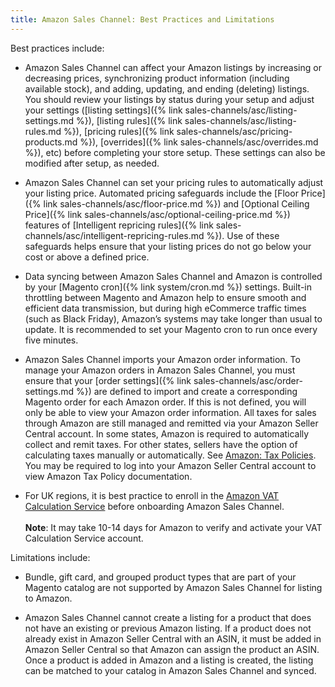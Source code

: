 ```yaml
---
title: Amazon Sales Channel: Best Practices and Limitations
---
```


Best practices include:

- Amazon Sales Channel can affect your Amazon listings by increasing or decreasing prices, synchronizing product information (including available stock), and adding, updating, and ending (deleting) listings. You should review your listings by status during your setup and adjust your settings ([listing settings]({% link sales-channels/asc/listing-settings.md %}), [listing rules]({% link sales-channels/asc/listing-rules.md %}), [pricing rules]({% link sales-channels/asc/pricing-products.md %}), [overrides]({% link sales-channels/asc/overrides.md %}), etc) before completing your store setup. These settings can also be modified after setup, as needed.

- Amazon Sales Channel can set your pricing rules to automatically adjust your listing price. Automated pricing safeguards include the [Floor Price]({% link sales-channels/asc/floor-price.md %}) and [Optional Ceiling Price]({% link sales-channels/asc/optional-ceiling-price.md %}) features of [Intelligent repricing rules]({% link sales-channels/asc/intelligent-repricing-rules.md %}). Use of these safeguards helps ensure that your listing prices do not go below your cost or above a defined price.

- Data syncing between Amazon Sales Channel and Amazon is controlled by your [Magento cron]({% link system/cron.md %}) settings. Built-in throttling between Magento and Amazon help to ensure smooth and efficient data transmission, but during high eCommerce traffic times (such as Black Friday), Amazon’s systems may take longer than usual to update. It is recommended to set your Magento cron to run once every five minutes.

- Amazon Sales Channel imports your Amazon order information. To manage your Amazon orders in Amazon Sales Channel, you must ensure that your [order settings]({% link sales-channels/asc/order-settings.md %}) are defined to import and create a corresponding Magento order for each Amazon order. If this is not defined, you will only be able to view your Amazon order information. All taxes for sales through Amazon are still managed and remitted via your Amazon Seller Central account. In some states, Amazon is required to automatically collect and remit taxes. For other states, sellers have the option of calculating taxes manually or automatically. See [Amazon: Tax Policies](https://sellercentral.amazon.com/gp/help/external/help.html?itemID=200405820&language=en_US&ref=efph_200405820_cont_521). You may be required to log into your Amazon Seller Central account to view Amazon Tax Policy documentation.

- For UK regions, it is best  practice to enroll in the [Amazon VAT Calculation Service](https://services.amazon.co.uk/vat-calculation-service.html) before onboarding Amazon Sales Channel.<br/><br/>**Note**: It may take 10-14 days for Amazon to verify and activate your VAT Calculation Service account.

Limitations include:

- Bundle, gift card, and grouped product types that are part of your Magento catalog are not supported by Amazon Sales Channel for listing to Amazon.

- Amazon Sales Channel cannot create a listing for a product that does not have an existing or previous Amazon listing. If a product does not already exist in Amazon Seller Central with an ASIN, it must be added in Amazon Seller Central so that Amazon can assign the product an ASIN. Once a product is added in Amazon and a listing is created, the listing can be matched to your catalog in Amazon Sales Channel and synced.
